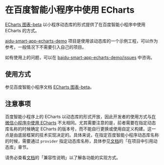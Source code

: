 # 在百度智能小程序中使用 ECharts

[ECharts 图表-beta](http://smartprogram.baidu.com/docs/develop/framework/echarts/) 以小程序动态库的形式提供了在百度智能小程序中使用 ECharts 的方式。

[aidu-smart-app-echarts-demo](https://github.com/baidu-smart-app/baidu-smart-app-echarts-demo) 项目是使用该动态库的一个示例工程，可以作为参考，一般情况下不需要引入自己的项目。

如有使用上的问题，可以在 [baidu-smart-app-echarts-demo/issues](https://github.com/baidu-smart-app/baidu-smart-app-echarts-demo/issues) 中咨询。


## 使用方式

参见百度智能小程序文档 [ECharts 图表-beta](http://smartprogram.baidu.com/docs/develop/framework/echarts/)。


## 注意事项

百度智能小程序上的 ECharts 以动态库的形式开放，因此开发者的使用方式与[在微信小程序中使用 ECharts](./zh/application_cross-platform_wechat-app) 不太相同。尤其需要注意的是，前者需要在指定动态库名称的时候确定 ECharts 的版本号，而不能自行更换或使用自定义构建。这一点是由底层框架的技术实现决定的。具体来说，在指定百度智能小程序动态库名称的时候，需要通过 `provider` 指定动态库名称，具体参见[文档](http://smartprogram.baidu.com/docs/develop/framework/echarts/)的「在项目中引用动态库」章节。

请务必查看[文档](http://smartprogram.baidu.com/docs/develop/framework/echarts/)的「兼容性说明」以了解各功能的实现方式。
